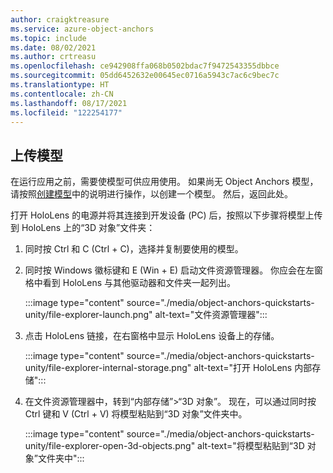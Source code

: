 ```yaml
---
author: craigktreasure
ms.service: azure-object-anchors
ms.topic: include
ms.date: 08/02/2021
ms.author: crtreasu
ms.openlocfilehash: ce942908ffa068b0502bdac7f9472543355dbbce
ms.sourcegitcommit: 05dd6452632e00645ec0716a5943c7ac6c9bec7c
ms.translationtype: HT
ms.contentlocale: zh-CN
ms.lasthandoff: 08/17/2021
ms.locfileid: "122254177"
---
```

## <a name="upload-your-model"></a>上传模型

在运行应用之前，需要使模型可供应用使用。
如果尚无 Object Anchors 模型，请按照[创建模型](../articles/object-anchors/quickstarts/get-started-model-conversion.md)中的说明进行操作，以创建一个模型。 然后，返回此处。

打开 HoloLens 的电源并将其连接到开发设备 (PC) 后，按照以下步骤将模型上传到 HoloLens 上的“3D 对象”文件夹：

1. 同时按 Ctrl 和 C (Ctrl + C)，选择并复制要使用的模型。

2. 同时按 Windows 徽标键和 E (Win + E) 启动文件资源管理器。 你应会在左窗格中看到 HoloLens 与其他驱动器和文件夹一起列出。

    :::image type="content" source="./media/object-anchors-quickstarts-unity/file-explorer-launch.png" alt-text="文件资源管理器":::

3. 点击 HoloLens 链接，在右窗格中显示 HoloLens 设备上的存储。

    :::image type="content" source="./media/object-anchors-quickstarts-unity/file-explorer-internal-storage.png" alt-text="打开 HoloLens 内部存储":::

4. 在文件资源管理器中，转到“内部存储”>“3D 对象”。 现在，可以通过同时按 Ctrl 键和 V (Ctrl + V) 将模型粘贴到“3D 对象”文件夹中。

    :::image type="content" source="./media/object-anchors-quickstarts-unity/file-explorer-open-3d-objects.png" alt-text="将模型粘贴到“3D 对象”文件夹中":::
